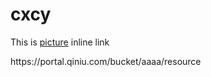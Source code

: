# cxcy
<p>This is <a href="https://portal.qiniu.com/bucket/aaaa/resource" title="picture">picture</a> inline link</p>
https://portal.qiniu.com/bucket/aaaa/resource
